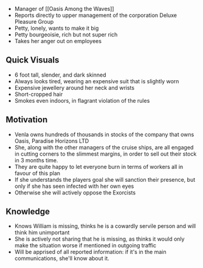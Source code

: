 - Manager of [[Oasis Among the Waves]]
- Reports directly to upper management of the corporation Deluxe Pleasure Group
- Petty, lonely, wants to make it big
- Petty bourgeoisie, rich but not super rich
- Takes her anger out on employees

## Quick Visuals
- 6 foot tall, slender, and dark skinned
- Always looks tired, wearing an expensive suit that is slightly worn
- Expensive jewellery around her neck and wrists
- Short-cropped hair
- Smokes even indoors, in flagrant violation of the rules

## Motivation
- Venla owns hundreds of thousands in stocks of the company that owns Oasis, Paradise Horizons LTD
- She, along with the other managers of the cruise ships, are all engaged in cutting corners to the slimmest margins, in order to sell out their stock in 3 months time.
- They are quite happy to let everyone burn in terms of workers all in favour of this plan
- If she understands the players goal she will sanction their presence, but only if she has seen infected with her own eyes
- Otherwise she will actively oppose the Exorcists

## Knowledge
- Knows William is missing, thinks he is a cowardly servile person and will think him unimportant
- She is actively not sharing that he is missing, as thinks it would only make the situation worse if mentioned in outgoing traffic
- Will be apprised of all reported information: if it's in the main communications, she'll know about it.